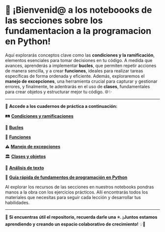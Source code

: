 # 🚀 ¡Bienvenid@ a los noteboooks de las secciones sobre los fundamentacion a la programacion en Python!

Aquí explorarás conceptos clave como las **condiciones y la ramificación**, elementos esenciales para tomar decisiones en tu código. A medida que avances, aprenderás a implementar **bucles**, que permiten repetir acciones de manera sencilla, y a crear **funciones**, ideales para realizar tareas específicas de forma ordenada y eficiente. Además, exploraremos el **manejo de excepciones**, una herramienta crucial para capturar y gestionar errores, y finalmente, te adentrarás en el uso de **clases**, fundamentales para crear objetos y estructurar mejor tu código. 🌐✨

---

🔗 **Accede a los cuadernos de práctica a continuación:**

🛤️ **[Condiciones y ramificaciones](https://colab.research.google.com/drive/1ujEbjuWJyQJ97pp2zJUljQjOYPqjtLok?usp=sharing)**

🔄 **[Bucles](https://colab.research.google.com/drive/1NvjrRmykSxqG79QlNk08oackscrCoJe4?usp=sharing)**

🔧 **[Funciones](https://colab.research.google.com/drive/1Z92_JmvdIJpcllEI2ta-yCuDbSwFr0e-?usp=sharing)**

⚠️ **[Manejo de excepciones](https://colab.research.google.com/drive/1fQFvQDKtKwbmBapneaTr-CLHhA7J9mHT?usp=sharing)**

🏛️ **[Clases y objetos](https://colab.research.google.com/drive/1sGc71TLPRO4qgmxxJSvoA7aDGaF8Qh5F?usp=sharing)**

📝 **[Análisis de texto](https://colab.research.google.com/drive/1qkfwPgoPL0eUvAYrEqb1Nl--Fo6g-ZWJ?usp=sharing)**

🚀 **[Guía rápida de fundamentos de programación en Python](https://drive.google.com/file/d/1B_PJ9H2E9yDxNuwgLv5jFsJZHmMBPtl5/view?usp=sharing)**

  
Al explorar los recursos de las secciones en nuestros notebooks pondras manos a la obra con los ejercicios prácticos. Allí encontrarás todos los materiales que necesitas para seguir cada lección y desarrollar tus habilidades. 

---

🌟 **Si encuentras útil el repositorio, recuerda darle una ⭐. ¡Juntos estamos aprendiendo y creando un espacio colaborativo de crecimiento!** 💡🤝
